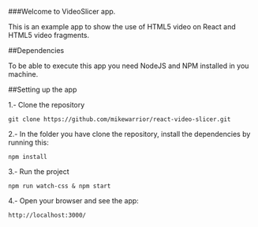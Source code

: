 ###Welcome to VideoSlicer app.

This is an example app to show the use of HTML5 video on React and HTML5 video fragments.

##Dependencies

To be able to execute this app you need NodeJS and NPM installed in you machine.

##Setting up the app

1.- Clone the repository

```
git clone https://github.com/mikewarrior/react-video-slicer.git
```

2.- In the folder you have clone the repository, install the dependencies by running this:
```
npm install
```
3.- Run the project
```
npm run watch-css & npm start
```
4.- Open your browser and see the app:
```
http://localhost:3000/
```

